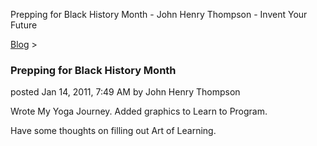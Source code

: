 Prepping for Black History Month - John Henry Thompson - Invent Your Future   
    

[Blog](../z-blog-1.md)‎ > ‎

### Prepping for Black History Month

posted Jan 14, 2011, 7:49 AM by John Henry Thompson

Wrote My Yoga Journey. Added graphics to Learn to Program.

Have some thoughts on filling out Art of Learning.

  

